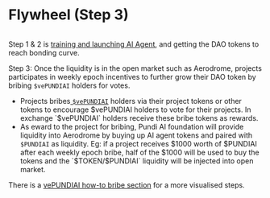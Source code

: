 # Flywheel (Step 3)

<figure><img src="../../.gitbook/assets/Screenshot 2024-12-14 at 2.10.12 PM.png" alt=""><figcaption></figcaption></figure>

Step 1 & 2 is [training and launching AI Agent](train-and-launch-step-1-and-2.md), and getting the DAO tokens to reach bonding curve.&#x20;

Step 3: Once the liquidity is in the open market such as Aerodrome, projects participates in weekly epoch incentives to further grow their DAO token by bribing `$vePUNDIAI` holders for votes.

* Projects bribes[ `$vePUNDIAI`](../token-economy-of-pundi-x-pundi-ai-and-pundi-aifx/vepundiai-pundi-fun/) holders via their project tokens or other tokens to encourage $vePUNDIAI holders to vote for their projects. In exchange `$vePUNDIAI` holders receive these bribe tokens as rewards.&#x20;
* As eward to the project for bribing, Pundi AI foundation will provide liquidity into Aerodrome by buying up AI agent tokens and paired with `$PUNDIAI` as liquidity. Eg: if a project receives $1000 worth of $PUNDIAI after each weekly epoch bribe, half of the $1000 will be used to buy the tokens and the `$TOKEN/$PUNDIAI` liquidity will be injected into open market.

There is a [vePUNDIAI how-to bribe section](../token-economy-of-pundi-x-pundi-ai-and-pundi-aifx/vepundiai-pundi-fun/how-to-bribe-with-vepundiai.md) for a more visualised steps.



